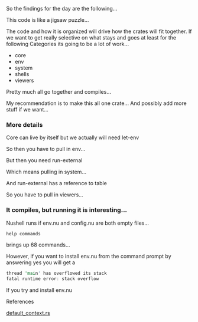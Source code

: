 
So the findings for the day are the following...

This code is like a jigsaw puzzle...  

The code and how it is organized will drive how the crates will fit together.  If we want to get really selective on what stays and goes at least for the following Categories its going to be a lot of work...

* core
* env
* system
* shells
* viewers

Pretty much all go together and compiles...

My recommendation is to make this all one crate...
And possibly add more stuff if we want...

### More details

Core can live by itself but we actually will need let-env

So then you have to pull in env...

But then you need run-external

Which means pulling in system...

And run-external has a reference to table

So you have to pull in viewers...

### It compiles, but running it is interesting...

Nushell runs if env.nu and config.nu are both empty files...

```rust
help commands
```

brings up 68 commands...

However, if you want to install env.nu from the command prompt by answering yes you will get a

```rust
thread 'main' has overflowed its stack
fatal runtime error: stack overflow
```

If you try and install env.nu

References

[default_context.rs](https://github.com/stormasm/nushell/blob/two_com_crates_a/crates/nu-command-core/src/default_context.rs)